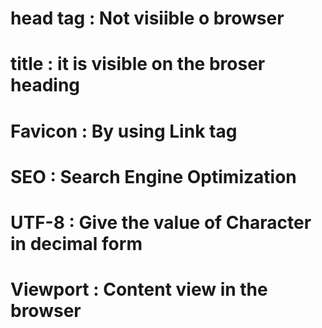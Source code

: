 # head tag : Not visiible o  browser
# title : it is visible on the broser heading
# Favicon : By using Link tag
# SEO : Search Engine Optimization
# UTF-8 : Give the value of Character in decimal form
# Viewport : Content view in the browser